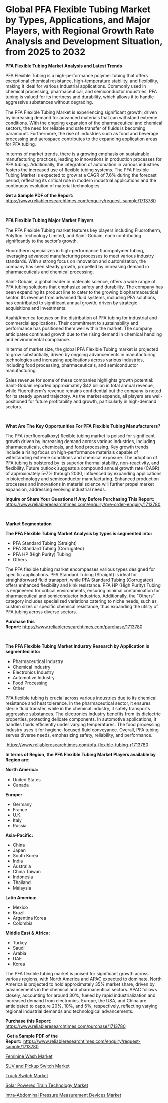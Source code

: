 <p><h1>Global PFA Flexible Tubing Market by Types, Applications, and Major Players, with Regional Growth Rate Analysis and Development Situation, from 2025 to 2032</h1></p><p><strong>PFA Flexible Tubing Market Analysis and Latest Trends</strong></p>
<p><p>PFA Flexible Tubing is a high-performance polymer tubing that offers exceptional chemical resistance, high-temperature stability, and flexibility, making it ideal for various industrial applications. Commonly used in chemical processing, pharmaceutical, and semiconductor industries, PFA tubing is valued for its inertness and durability, which allows it to handle aggressive substances without degrading.</p><p>The PFA Flexible Tubing Market is experiencing significant growth, driven by increasing demand for advanced materials that can withstand extreme conditions. With the ongoing expansion of the pharmaceutical and chemical sectors, the need for reliable and safe transfer of fluids is becoming paramount. Furthermore, the rise of industries such as food and beverage processing and aerospace contributes to the expanding application areas for PFA tubing.</p><p>In terms of market trends, there is a growing emphasis on sustainable manufacturing practices, leading to innovations in production processes for PFA tubing. Additionally, the integration of automation in various industries fosters the increased use of flexible tubing systems. The PFA Flexible Tubing Market is expected to grow at a CAGR of 7.6% during the forecast period, reflecting its critical role in modern industrial applications and the continuous evolution of material technologies.</p></p>
<p><strong>Get a Sample PDF of the Report:&nbsp;</strong> <a href="https://www.reliableresearchtimes.com/enquiry/request-sample/1713780?utm_campaign=2035&utm_medium=2&utm_source=Github&utm_content=ia&utm_term=30012025&utm_id=pfa-flexible-tubing">https://www.reliableresearchtimes.com/enquiry/request-sample/1713780</a></p>
<p>&nbsp;</p>
<p><strong>PFA Flexible Tubing Major Market Players</strong></p>
<p><p>The PFA Flexible Tubing market features key players including Fluorotherm, Polyflon Technology Limited, and Saint-Gobain, each contributing significantly to the sector’s growth.</p><p>Fluorotherm specializes in high-performance fluoropolymer tubing, leveraging advanced manufacturing processes to meet various industry standards. With a strong focus on innovation and customization, the company has seen steady growth, propelled by increasing demand in pharmaceuticals and chemical processing.</p><p>Saint-Gobain, a global leader in materials science, offers a wide range of PFA tubing solutions that emphasize safety and durability. The company has been expanding its product line to cater to the growing biopharmaceutical sector. Its revenue from advanced fluid systems, including PFA solutions, has contributed to significant annual growth, driven by strategic acquisitions and investments.</p><p>Asahi/America focuses on the distribution of PFA tubing for industrial and commercial applications. Their commitment to sustainability and performance has positioned them well within the market. The company anticipates continued growth due to the rising demand in chemical handling and environmental compliance.</p><p>In terms of market size, the global PFA Flexible Tubing market is projected to grow substantially, driven by ongoing advancements in manufacturing technologies and increasing applications across various industries, including food processing, pharmaceuticals, and semiconductor manufacturing. </p><p>Sales revenue for some of these companies highlights growth potential: Saint-Gobain reported approximately $42 billion in total annual revenue, while Fluorotherm's revenue remains confidential but the company is noted for its steady upward trajectory. As the market expands, all players are well-positioned for future profitability and growth, particularly in high-demand sectors.</p></p>
<p>&nbsp;</p>
<p><strong>What Are The Key Opportunities For PFA Flexible Tubing Manufacturers?</strong></p>
<p><p>The PFA (perfluoroalkoxy) flexible tubing market is poised for significant growth driven by increasing demand across various industries, including pharmaceuticals, chemicals, and food processing. Key growth trends include a rising focus on high-performance materials capable of withstanding extreme conditions and chemical exposure. The adoption of PFA tubing is bolstered by its superior thermal stability, non-reactivity, and flexibility. Future outlook suggests a compound annual growth rate (CAGR) of approximately 5-7% through 2030, influenced by expanding applications in biotechnology and semiconductor manufacturing. Enhanced production processes and innovations in material science will further propel market expansion, addressing evolving industrial needs.</p></p>
<p><strong>Inquire or Share Your Questions If Any Before Purchasing This Report:</strong> <a href="https://www.reliableresearchtimes.com/enquiry/pre-order-enquiry/1713780?utm_campaign=2035&utm_medium=2&utm_source=Github&utm_content=ia&utm_term=30012025&utm_id=pfa-flexible-tubing">https://www.reliableresearchtimes.com/enquiry/pre-order-enquiry/1713780</a></p>
<p>&nbsp;</p>
<p><strong>Market Segmentation</strong></p>
<p><strong>The PFA Flexible Tubing Market Analysis by types is segmented into:</strong></p>
<p><ul><li>PFA Standard Tubing (Straight)</li><li>PFA Standard Tubing (Corrugated)</li><li>PFA HP (High Purity) Tubing</li><li>Others</li></ul></p>
<p><p>The PFA flexible tubing market encompasses various types designed for specific applications. PFA Standard Tubing (Straight) is ideal for straightforward fluid transport, while PFA Standard Tubing (Corrugated) offers enhanced flexibility and kink resistance. PFA HP (High Purity) Tubing is engineered for critical environments, ensuring minimal contamination for pharmaceutical and semiconductor industries. Additionally, the "Others" category includes specialized variations catering to niche needs, such as custom sizes or specific chemical resistance, thus expanding the utility of PFA tubing across diverse sectors.</p></p>
<p><strong>Purchase this Report:&nbsp;</strong><a href="https://www.reliableresearchtimes.com/purchase/1713780?utm_campaign=2035&utm_medium=2&utm_source=Github&utm_content=ia&utm_term=30012025&utm_id=pfa-flexible-tubing">https://www.reliableresearchtimes.com/purchase/1713780</a></p>
<p>&nbsp;</p>
<p><strong>The PFA Flexible Tubing Market Industry Research by Application is segmented into:</strong></p>
<p><ul><li>Pharmaceutical Industry</li><li>Chemical Industry</li><li>Electronics Industry</li><li>Automotive Industry</li><li>Food Processing</li><li>Other</li></ul></p>
<p><p>PFA flexible tubing is crucial across various industries due to its chemical resistance and heat tolerance. In the pharmaceutical sector, it ensures sterile fluid transfer, while in the chemical industry, it safely transports aggressive substances. The electronics industry benefits from its dielectric properties, protecting delicate components. In automotive applications, it handles fluids efficiently under varying temperatures. The food processing industry uses it for hygiene-focused fluid conveyance. Overall, PFA tubing serves diverse needs, emphasizing safety, reliability, and performance.</p></p>
<p><a href="https://www.reliableresearchtimes.com/pfa-flexible-tubing-r1713780?utm_campaign=2035&utm_medium=2&utm_source=Github&utm_content=ia&utm_term=30012025&utm_id=pfa-flexible-tubing">&nbsp;https://www.reliableresearchtimes.com/pfa-flexible-tubing-r1713780</a></p>
<p><strong>In terms of Region, the PFA Flexible Tubing Market Players available by Region are:</strong></p>
<p>
    <p> <strong> North America: </strong>
        <ul>
            <li>United States</li>
            <li>Canada</li>
        </ul>
        </p> 
    <p> <strong> Europe: </strong>
        <ul>
            <li>Germany</li>
            <li>France</li>
            <li>U.K.</li>
            <li>Italy</li>
            <li>Russia</li>
        </ul>
        </p> 
    <p> <strong> Asia-Pacific: </strong>
        <ul>
            <li>China</li>
            <li>Japan</li>
            <li>South Korea</li>
            <li>India</li>
            <li>Australia</li>
            <li>China Taiwan</li>
            <li>Indonesia</li>
            <li>Thailand</li>
            <li>Malaysia</li>
        </ul>
        </p> 
    <p> <strong> Latin America: </strong>
        <ul>
            <li>Mexico</li>
            <li>Brazil</li>
            <li>Argentina Korea</li>
            <li>Colombia</li>
        </ul>
        </p> 
    <p> <strong> Middle East & Africa: </strong>
        <ul>
            <li>Turkey</li>
            <li>Saudi</li>
            <li>Arabia</li>
            <li>UAE</li>
            <li>Korea</li>
        </ul>
    </p>
    </p>
<p><p>The PFA flexible tubing market is poised for significant growth across various regions, with North America and APAC expected to dominate. North America is projected to hold approximately 35% market share, driven by advancements in the chemical and pharmaceutical sectors. APAC follows closely, accounting for around 30%, fueled by rapid industrialization and increased demand from electronics. Europe, the USA, and China are anticipated to capture 20%, 10%, and 5%, respectively, reflecting varying regional industrial demands and technological advancements.</p></p>
<p><strong>Purchase this Report: </strong><a href="https://www.reliableresearchtimes.com/purchase/1713780?utm_campaign=2035&utm_medium=2&utm_source=Github&utm_content=ia&utm_term=30012025&utm_id=pfa-flexible-tubing">https://www.reliableresearchtimes.com/purchase/1713780</a></p>
<p>&nbsp;<strong>Get a Sample PDF of the Report:&nbsp;&nbsp;</strong><a href="https://www.reliableresearchtimes.com/enquiry/request-sample/1713780?utm_campaign=2035&utm_medium=2&utm_source=Github&utm_content=ia&utm_term=30012025&utm_id=pfa-flexible-tubing">https://www.reliableresearchtimes.com/enquiry/request-sample/1713780</a></p>
<p><strong></strong></p>
<p><p><a href="https://www.linkedin.com/pulse/why-feminine-wash-market-thriving-54-cagr-through-2032-key-f6ywc?utm_campaign=2035&utm_medium=2&utm_source=Github&utm_content=ia&utm_term=30012025&utm_id=pfa-flexible-tubing">Feminine Wash Market</a></p><p><a href="https://www.linkedin.com/pulse/suv-pickup-switch-market-soar-6-cagr-from-2025-2032-key-trends-tqydf?utm_campaign=2035&utm_medium=2&utm_source=Github&utm_content=ia&utm_term=30012025&utm_id=pfa-flexible-tubing">SUV and Pickup Switch Market</a></p><p><a href="https://www.linkedin.com/pulse/truck-switch-market-competitive-landscape-key-trends-forecasted-snxuf?utm_campaign=2035&utm_medium=2&utm_source=Github&utm_content=ia&utm_term=30012025&utm_id=pfa-flexible-tubing">Truck Switch Market</a></p><p><a href="https://www.linkedin.com/pulse/revenue-market-growth-insights-solar-powered-train-technology-ltqwf?utm_campaign=2035&utm_medium=2&utm_source=Github&utm_content=ia&utm_term=30012025&utm_id=pfa-flexible-tubing">Solar Powered Train Technology Market</a></p><p><a href="https://www.linkedin.com/pulse/intra-abdominal-pressure-measurement-devices-market-size-kwxmc?utm_campaign=2035&utm_medium=2&utm_source=Github&utm_content=ia&utm_term=30012025&utm_id=pfa-flexible-tubing">Intra-Abdominal Pressure Measurement Devices Market</a></p></p>